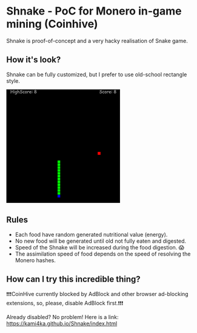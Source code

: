 # Shnake - PoC for Monero in-game mining (Coinhive)

Shnake is proof-of-concept and a very hacky realisation of Snake game.

## How it's look?

Shnake can be fully customized, but I prefer to use old-school rectangle style.

![Screenshot](screenshot.png)


## Rules

* Each food have random generated nutritional value (energy).<br>
* No new food will be generated until old not fully eaten and digested. <br>
* Speed of the Shnake will be increased during the food digestion. :scream: <br>
* The assimilation speed of food depends on the speed of resolving the Monero hashes. <br>


## How can I try this incredible thing?
:exclamation::exclamation::exclamation:CoinHive currently blocked by AdBlock and other browser ad-blocking extensions, so, please, disable AdBlock first.:exclamation::exclamation::exclamation:

Already disabled? No problem! Here is a link: https://kami4ka.github.io/Shnake/index.html